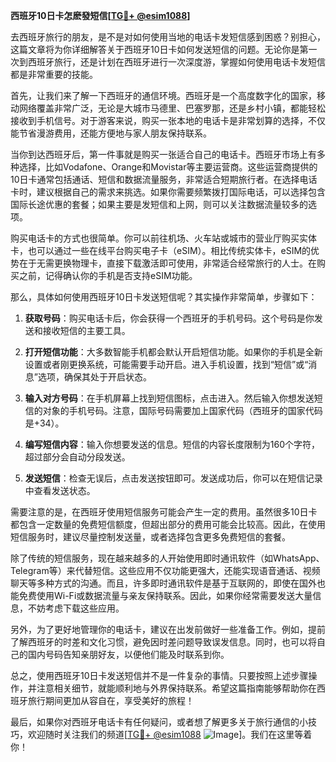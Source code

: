 **西班牙10日卡怎麽發短信[[TG💪+ @esim1088](https://t.me/s/esim1088)]**

去西班牙旅行的朋友，是不是对如何使用当地的电话卡发短信感到困惑？别担心，这篇文章将为你详细解答关于西班牙10日卡如何发送短信的问题。无论你是第一次到西班牙旅行，还是计划在西班牙进行一次深度游，掌握如何使用电话卡发短信都是非常重要的技能。

首先，让我们来了解一下西班牙的通信环境。西班牙是一个高度数字化的国家，移动网络覆盖非常广泛，无论是大城市马德里、巴塞罗那，还是乡村小镇，都能轻松接收到手机信号。对于游客来说，购买一张本地的电话卡是非常划算的选择，不仅能节省漫游费用，还能方便地与家人朋友保持联系。

当你到达西班牙后，第一件事就是购买一张适合自己的电话卡。西班牙市场上有多种选择，比如Vodafone、Orange和Movistar等主要运营商。这些运营商提供的10日卡通常包括通话、短信和数据流量服务，非常适合短期旅行者。在选择电话卡时，建议根据自己的需求来挑选。如果你需要频繁拨打国际电话，可以选择包含国际长途优惠的套餐；如果主要是发短信和上网，则可以关注数据流量较多的选项。

购买电话卡的方式也很简单。你可以前往机场、火车站或城市的营业厅购买实体卡，也可以通过一些在线平台购买电子卡（eSIM）。相比传统实体卡，eSIM的优势在于无需更换物理卡，直接下载激活即可使用，非常适合经常旅行的人士。在购买之前，记得确认你的手机是否支持eSIM功能。

那么，具体如何使用西班牙10日卡发送短信呢？其实操作非常简单，步骤如下：

1. **获取号码**：购买电话卡后，你会获得一个西班牙的手机号码。这个号码是你发送和接收短信的主要工具。
   
2. **打开短信功能**：大多数智能手机都会默认开启短信功能。如果你的手机是全新设置或者刚更换系统，可能需要手动开启。进入手机设置，找到“短信”或“消息”选项，确保其处于开启状态。

3. **输入对方号码**：在手机屏幕上找到短信图标，点击进入。然后输入你想发送短信的对象的手机号码。注意，国际号码需要加上国家代码（西班牙的国家代码是+34）。

4. **编写短信内容**：输入你想要发送的信息。短信的内容长度限制为160个字符，超过部分会自动分段发送。

5. **发送短信**：检查无误后，点击发送按钮即可。发送成功后，你可以在短信记录中查看发送状态。

需要注意的是，在西班牙使用短信服务可能会产生一定的费用。虽然很多10日卡都包含一定数量的免费短信额度，但超出部分的费用可能会比较高。因此，在使用短信服务时，建议尽量控制发送量，或者选择包含更多免费短信的套餐。

除了传统的短信服务，现在越来越多的人开始使用即时通讯软件（如WhatsApp、Telegram等）来代替短信。这些应用不仅功能更强大，还能实现语音通话、视频聊天等多种方式的沟通。而且，许多即时通讯软件是基于互联网的，即使在国外也能免费使用Wi-Fi或数据流量与亲友保持联系。因此，如果你经常需要发送大量信息，不妨考虑下载这些应用。

另外，为了更好地管理你的电话卡，建议在出发前做好一些准备工作。例如，提前了解西班牙的时差和文化习惯，避免因时差问题导致误发信息。同时，也可以将自己的国内号码告知亲朋好友，以便他们能及时联系到你。

总之，使用西班牙10日卡发送短信并不是一件复杂的事情。只要按照上述步骤操作，并注意相关细节，就能顺利地与外界保持联系。希望这篇指南能够帮助你在西班牙旅行期间更加从容自在，享受美好的旅程！

最后，如果你对西班牙电话卡有任何疑问，或者想了解更多关于旅行通信的小技巧，欢迎随时关注我们的频道[[TG💪+ @esim1088](https://t.me/s/esim1088) ![Image](https://i.postimg.cc/4NQfJmqS/Snipaste-2025-05-13-00-14-12.png)]。我们在这里等着你！